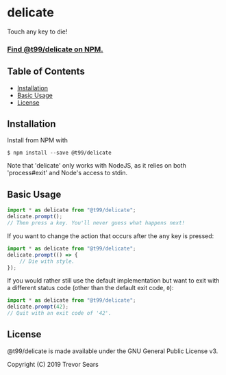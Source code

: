 # delicate
Touch any key to die!

### [Find @t99/delicate on NPM.](https://www.npmjs.com/package/@t99/delicate)

## Table of Contents

 - [Installation](#installation)
 - [Basic Usage](#basic-usage)
 - [License](#license)

## Installation
Install from NPM with
```
$ npm install --save @t99/delicate
```

Note that 'delicate' only works with NodeJS, as it relies on both 'process#exit' and Node's access to stdin.

## Basic Usage
```typescript
import * as delicate from "@t99/delicate";
delicate.prompt();
// Then press a key. You'll never guess what happens next!
```

If you want to change the action that occurs after the <kbd>any</kbd> key is pressed:
```typescript
import * as delicate from "@t99/delicate";
delicate.prompt(() => {
    // Die with style.
});
```

If you would rather still use the default implementation but want to exit with a different status code (other than the default exit code, `0`):
```typescript
import * as delicate from "@t99/delicate";
delicate.prompt(42);
// Quit with an exit code of '42'.
```

## License
@t99/delicate is made available under the GNU General Public License v3.

Copyright (C) 2019 Trevor Sears
